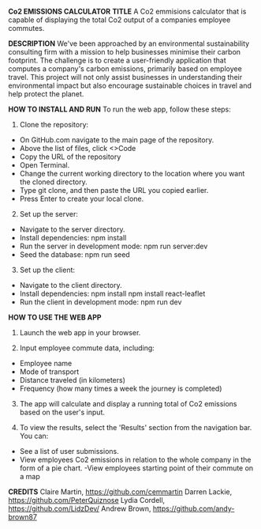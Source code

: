 **Co2 EMISSIONS CALCULATOR**
**TITLE**
A Co2 emmisions calculator that is capable of displaying the total Co2 output of a companies employee commutes.

**DESCRIPTION**
We've been approached by an environmental sustainability consulting firm with a mission to help businesses minimise their carbon footprint. The challenge is to create a user-friendly application that computes a company's carbon emissions, primarily based on employee travel.
This project will not only assist businesses in understanding their environmental impact but also encourage sustainable choices in travel and help protect the planet.

**HOW TO INSTALL AND RUN**
To run the web app, follow these steps:

1. Clone the repository:
- On GitHub.com navigate to the main page of the repository.
- Above the list of files, click <>Code
- Copy the URL of the repository
- Open Terminal.
- Change the current working directory to the location where you want the cloned directory.
- Type git clone, and then paste the URL you copied earlier.
- Press Enter to create your local clone.

2. Set up the server:
- Navigate to the server directory.
- Install dependencies:
    npm install
- Run the server in development mode:
    npm run server:dev
- Seed the database:
    npm run seed

3. Set up the client:
- Navigate to the client directory.
- Install dependencies:
    npm install
    npm install react-leaflet
- Run the client in development mode:
    npm run dev

**HOW TO USE THE WEB APP**
1. Launch the web app in your browser.

2. Input employee commute data, including:
- Employee name
- Mode of transport
- Distance traveled (in kilometers)
- Frequency (how many times a week the journey is completed)

3. The app will calculate and display a running total of Co2 emissions based on the    user's input.

4. To view the results, select the 'Results' section from the navigation bar. You can:
- See a list of user submissions.
- View employees Co2 emissions in relation to the whole company in the form of a pie chart.
-View employees starting point of their commute on a map

**CREDITS**
Claire Martin, https://github.com/cemmartin
Darren Lackie, https://github.com/PeterQuiznose
Lydia Cordell, https://github.com/LidzDev/
Andrew Brown, https://github.com/andy-brown87